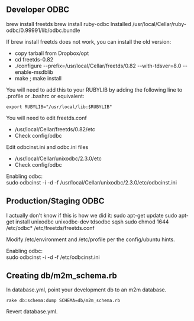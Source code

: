 ## Developer ODBC

brew install freetds
brew install ruby-odbc
Installed /usr/local/Cellar/ruby-odbc/0.99991/lib/odbc.bundle

If brew install freetds does not work, you can install the old version:
 * copy tarball from Dropbox/opt
 * cd freetds-0.82
 * ./configure --prefix=/usr/local/Cellar/freetds/0.82 --with-tdsver=8.0 --enable-msdblib
 * make ; make install

You will need to add this to your RUBYLIB by adding the following line to
.profile or .bashrc or equivalent:

    export RUBYLIB="/usr/local/lib:$RUBYLIB"

You will need to edit freetds.conf
 * /usr/local/Cellar/freetds/0.82/etc
 * Check config/odbc

Edit odbcinst.ini and odbc.ini files
 * /usr/local/Cellar/unixodbc/2.3.0/etc
 * Check config/odbc

Enabling odbc:  
  sudo odbcinst -i -d -f /usr/local/Cellar/unixodbc/2.3.0/etc/odbcinst.ini

## Production/Staging ODBC

I actually don't know if this is how we did it:
sudo apt-get update
sudo apt-get install unixodbc unixodbc-dev tdsodbc sqsh
sudo chmod 1644 /etc/odbc* /etc/freetds/freetds.conf

Modify /etc/environment and /etc/profile per the config/ubuntu hints.

Enabling odbc:  
  sudo odbcinst -i -d -f /etc/odbcinst.ini

## Creating db/m2m_schema.rb

In database.yml, point your development db to an m2m database.

	rake db:schema:dump SCHEMA=db/m2m_schema.rb

Revert database.yml.